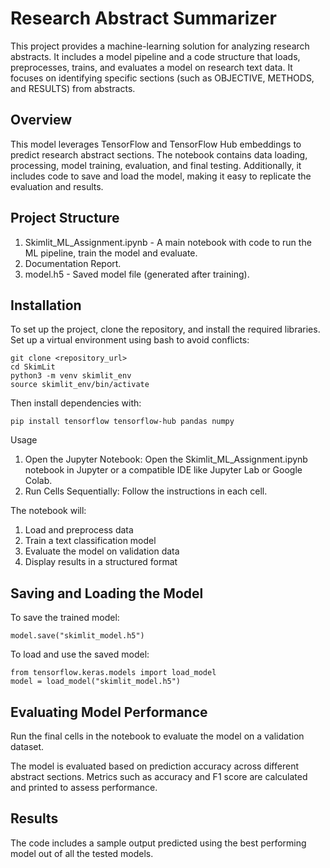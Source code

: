 # Research Abstract Summarizer
This project provides a machine-learning solution for analyzing research abstracts. It includes a model pipeline and a code structure that loads, preprocesses, trains, and evaluates a model on research text data. It focuses on identifying specific sections (such as OBJECTIVE, METHODS, and RESULTS) from abstracts.

## Overview
This model leverages TensorFlow and TensorFlow Hub embeddings to predict research abstract sections. The notebook contains data loading, processing, model training, evaluation, and final testing. Additionally, it includes code to save and load the model, making it easy to replicate the evaluation and results.

## Project Structure
1. Skimlit_ML_Assignment.ipynb - A main notebook with code to run the ML pipeline, train the model and evaluate.
2. Documentation Report.
3. model.h5 - Saved model file (generated after training).

## Installation
To set up the project, clone the repository, and install the required libraries. Set up a virtual environment using bash to avoid conflicts:

```
git clone <repository_url>
cd SkimLit
python3 -m venv skimlit_env
source skimlit_env/bin/activate  
```

Then install dependencies with:

```
pip install tensorflow tensorflow-hub pandas numpy
```

Usage
1. Open the Jupyter Notebook: Open the Skimlit_ML_Assignment.ipynb notebook in Jupyter or a compatible IDE like Jupyter Lab or Google Colab.
2. Run Cells Sequentially: Follow the instructions in each cell.

The notebook will:
1. Load and preprocess data
2. Train a text classification model
3. Evaluate the model on validation data
4. Display results in a structured format

## Saving and Loading the Model
To save the trained model:

```
model.save("skimlit_model.h5")
```

To load and use the saved model:

```
from tensorflow.keras.models import load_model
model = load_model("skimlit_model.h5")
```

## Evaluating Model Performance
Run the final cells in the notebook to evaluate the model on a validation dataset.

The model is evaluated based on prediction accuracy across different abstract sections. Metrics such as accuracy and F1 score are calculated and printed to assess performance.

## Results
The code includes a sample output predicted using the best performing model out of all the tested models.
